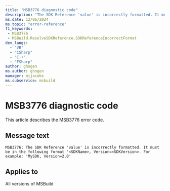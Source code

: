 ```yaml
---
title: "MSB3776 diagnostic code"
description: "The SDK Reference 'value' is incorrectly formatted. It must be in the following format '<SDKName>, Version=<SDKVersion>. For example: 'MySDK, Version=2.0'"
ms.date: 12/06/2024
ms.topic: "error-reference"
f1_keywords:
 - MSB3776
 - MSBuild.ResolveSDKReference.SDKReferenceIncorrectFormat
dev_langs:
  - "VB"
  - "CSharp"
  - "C++"
  - "FSharp"
author: ghogen
ms.author: ghogen
manager: mijacobs
ms.subservice: msbuild
---
```


# MSB3776 diagnostic code

<!-- :::ErrorDefinitionDescription::: -->
<!-- :::editable-content name="introDescription"::: -->
This article describes the MSB3776 error code.
<!-- :::editable-content-end::: -->

## Message text

```output
MSB3776: The SDK Reference 'value' is incorrectly formatted. It must be in the following format '<SDKName>, Version=<SDKVersion>. For example: 'MySDK, Version=2.0'
```

<!-- :::editable-content name="postOutputDescription"::: -->
<!--
{StrBegin="MSB3776: "}
-->
<!-- :::editable-content-end::: -->
<!-- :::ErrorDefinitionDescription-end::: -->

## Applies to

All versions of MSBuild
